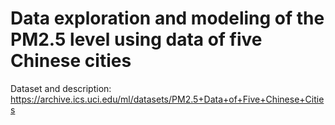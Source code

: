 # Data exploration and modeling of the PM2.5 level using data of five Chinese cities
Dataset and description: https://archive.ics.uci.edu/ml/datasets/PM2.5+Data+of+Five+Chinese+Cities
